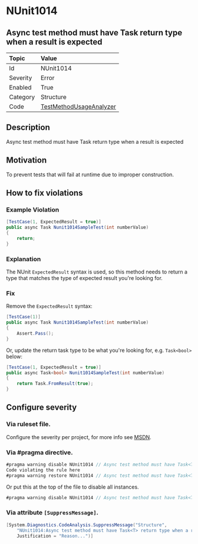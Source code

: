 # NUnit1014
## Async test method must have Task<T> return type when a result is expected

| Topic    | Value
| :--      | :--
| Id       | NUnit1014
| Severity | Error
| Enabled  | True
| Category | Structure
| Code     | [TestMethodUsageAnalyzer](https://github.com/nunit/nunit.analyzers/blob/master/src/nunit.analyzers/TestMethodUsage/TestMethodUsageAnalyzer.cs)


## Description

Async test method must have Task<T> return type when a result is expected

## Motivation

To prevent tests that will fail at runtime due to improper construction.

## How to fix violations

### Example Violation

```csharp
[TestCase(1, ExpectedResult = true)]
public async Task Nunit1014SampleTest(int numberValue)
{
    return;
}
```

### Explanation

The NUnit `ExpectedResult` syntax is used, so this method needs to return a type that matches the type of expected result you're looking for.

### Fix

Remove the `ExpectedResult` syntax:

```csharp
[TestCase(1)]
public async Task Nunit1014SampleTest(int numberValue)
{
    Assert.Pass();
}
```

Or, update the return task type to be what you're looking for, e.g. `Task<bool>` below:

```csharp
[TestCase(1, ExpectedResult = true)]
public async Task<bool> Nunit1014SampleTest(int numberValue)
{
    return Task.FromResult(true);
}
```

<!-- start generated config severity -->
## Configure severity

### Via ruleset file.

Configure the severity per project, for more info see [MSDN](https://msdn.microsoft.com/en-us/library/dd264949.aspx).

### Via #pragma directive.
```C#
#pragma warning disable NUnit1014 // Async test method must have Task<T> return type when a result is expected
Code violating the rule here
#pragma warning restore NUnit1014 // Async test method must have Task<T> return type when a result is expected
```

Or put this at the top of the file to disable all instances.
```C#
#pragma warning disable NUnit1014 // Async test method must have Task<T> return type when a result is expected
```

### Via attribute `[SuppressMessage]`.

```C#
[System.Diagnostics.CodeAnalysis.SuppressMessage("Structure", 
    "NUnit1014:Async test method must have Task<T> return type when a result is expected",
    Justification = "Reason...")]
```
<!-- end generated config severity -->
